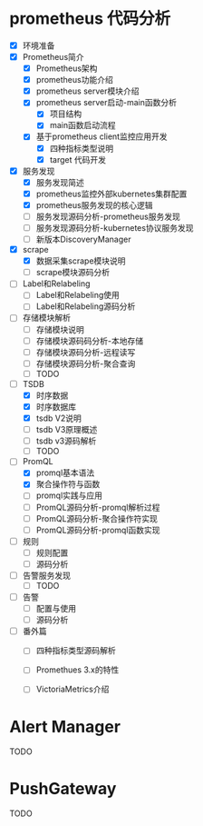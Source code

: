 
# prometheus 代码分析
-  [x] 环境准备
-  [x] Prometheus简介
   -  [x] Prometheus架构
   -  [x] prometheus功能介绍
   -  [x] prometheus server模块介绍
   -  [x] prometheus server启动-main函数分析
      -  [x] 项目结构
      -  [x] main函数启动流程
   -  [x] 基于prometheus client监控应用开发
      -  [x] 四种指标类型说明
      -  [x] target 代码开发
-  [x] 服务发现
   -  [x] 服务发现简述
   -  [x] prometheus监控外部kubernetes集群配置
   -  [x] prometheus服务发现的核心逻辑
   -  [ ] 服务发现源码分析-prometheus服务发现
   -  [ ] 服务发现源码分析-kubernetes协议服务发现
   -  [ ] 新版本DiscoveryManager
-  [x] scrape
   -  [x] 数据采集scrape模块说明
   -  [ ] scrape模块源码分析
-  [ ] Label和Relabeling
   -  [ ] Label和Relabeling使用
   -  [ ] Label和Relabeling源码分析
-  [ ] 存储模块解析
   -  [ ] 存储模块说明
   -  [ ] 存储模块源码码分析-本地存储
   -  [ ] 存储模块源码分析-远程读写
   -  [ ] 存储模块源码分析-聚合查询
   -  [ ] TODO
-  [ ] TSDB
   -  [x] 时序数据
   -  [x] 时序数据库
   -  [x] tsdb V2说明
   -  [ ] tsdb V3原理概述
   -  [ ] tsdb v3源码解析
   -  [ ] TODO
-  [ ] PromQL
   -  [x] promql基本语法
   -  [x] 聚合操作符与函数
   -  [ ] promql实践与应用
   -  [ ] PromQL源码分析-promql解析过程
   -  [ ] PromQL源码分析-聚合操作符实现
   -  [ ] PromQL源码分析-promql函数实现
-  [ ] 规则
   -  [ ] 规则配置
   -  [ ] 源码分析
-  [ ] 告警服务发现
   -  [ ] TODO
-  [ ] 告警
   -  [ ] 配置与使用
   -  [ ] 源码分析
-  [ ] 番外篇
   -  [ ] 四种指标类型源码解析
   -  [ ] Promethues 3.x的特性
   -  [ ] VictoriaMetrics介绍
   

# **Alert Manager**
TODO



# **PushGateway**

TODO
